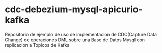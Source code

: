 # cdc-debezium-mysql-apicurio-kafka
Repositorio de ejemplo de uso de implementacion de CDC(Capture Data Change) de operaciones DML sobre una Base de Datos Mysql con replicacion a Topicos de Kafka
